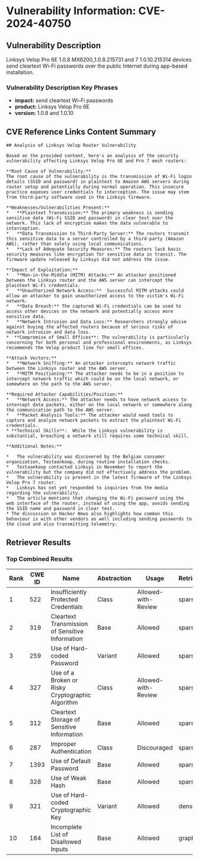 # Vulnerability Information: CVE-2024-40750

## Vulnerability Description
Linksys Velop Pro 6E 1.0.8 MX6200_1.0.8.215731 and 7 1.0.10.215314 devices send cleartext Wi-Fi passwords over the public Internet during app-based installation.

### Vulnerability Description Key Phrases
- **impact:** send cleartext Wi-Fi passwords
- **product:** Linksys Velop Pro 6E
- **version:** 1.0.8 and 1.0.10

## CVE Reference Links Content Summary
```text
## Analysis of Linksys Velop Router Vulnerability

Based on the provided content, here's an analysis of the security vulnerability affecting Linksys Velop Pro 6E and Pro 7 mesh routers:

**Root Cause of Vulnerability:**
The root cause of the vulnerability is the transmission of Wi-Fi login details (SSID and password) in plaintext to Amazon AWS servers during router setup and potentially during normal operation. This insecure practice exposes user credentials to interception. The issue may stem from third-party software used in the Linksys firmware.

**Weaknesses/Vulnerabilities Present:**
*   **Plaintext Transmission:** The primary weakness is sending sensitive data (Wi-Fi SSID and password) in clear text over the network. This lack of encryption makes the data vulnerable to interception.
*   **Data Transmission to Third-Party Server:** The routers transmit this sensitive data to a server controlled by a third-party (Amazon AWS), rather than solely using local communications.
*   **Lack of Adequate Security Measures:** The routers lack basic security measures like encryption for sensitive data in transit. The firmware update released by Linksys did not address the issue.

**Impact of Exploitation:**
*   **Man-in-the-Middle (MITM) Attacks:** An attacker positioned between the Linksys router and the AWS server can intercept the plaintext Wi-Fi credentials.
*   **Unauthorized Network Access:**  Successful MITM attacks could allow an attacker to gain unauthorized access to the victim's Wi-Fi network.
*   **Data Breach:** The captured Wi-Fi credentials can be used to access other devices on the network and potentially access more sensitive data.
*   **Network Intrusion and Data Loss:** Researchers strongly advise against buying the affected routers because of serious risks of network intrusion and data loss.
*  **Compromise of Small Offices**: The vulnerability is particularly concerning for both personal and professional environments, as Linksys recommends the Velop product line for small offices.

**Attack Vectors:**
*   **Network Sniffing:** An attacker intercepts network traffic between the Linksys router and the AWS server.
*   **MITM Positioning:** The attacker needs to be in a position to intercept network traffic which could be on the local network, or somewhere on the path to the AWS server.

**Required Attacker Capabilities/Position:**
*   **Network Access:** The attacker needs to have network access to intercept data packets, either on the local network or somewhere along the communication path to the AWS server.
*   **Packet Analysis Tools:** The attacker would need tools to capture and analyze network packets to extract the plaintext Wi-Fi credentials.
* **Technical Skills**:  While the Linksys vulnerability is substantial, breaching a network still requires some technical skill.

**Additional Notes:**

*   The vulnerability was discovered by the Belgian consumer organization, Testaankoop, during routine installation checks.
*   Testaankoop contacted Linksys in November to report the vulnerability but the company did not effectively address the problem.
*   The vulnerability is present in the latest firmware of the Linksys Velop Pro 7 router.
*   Linksys has not yet responded to inquiries from the media regarding the vulnerability.
*   The article mentions that changing the Wi-Fi password using the web interface of the router, instead of using the app, avoids sending the SSID name and password in clear text.
* The discussion on Hacker News also highlights how common this behaviour is with other vendors as well including sending passwords to the cloud and also transmitting telemetry.
```

## Retriever Results

### Top Combined Results

| Rank | CWE ID | Name | Abstraction | Usage  | Retrievers | Individual Scores |
|------|--------|------|-------------|-------|------------|-------------------|
| 1 | 522 | Insufficiently Protected Credentials | Class | Allowed-with-Review | sparse | 0.049 |
| 2 | 319 | Cleartext Transmission of Sensitive Information | Base | Allowed | sparse | 0.048 |
| 3 | 259 | Use of Hard-coded Password | Variant | Allowed | sparse | 0.041 |
| 4 | 327 | Use of a Broken or Risky Cryptographic Algorithm | Class | Allowed-with-Review | sparse | 0.040 |
| 5 | 312 | Cleartext Storage of Sensitive Information | Base | Allowed | sparse | 0.037 |
| 6 | 287 | Improper Authentication | Class | Discouraged | sparse | 0.036 |
| 7 | 1393 | Use of Default Password | Base | Allowed | sparse | 0.036 |
| 8 | 328 | Use of Weak Hash | Base | Allowed | sparse | 0.035 |
| 9 | 321 | Use of Hard-coded Cryptographic Key | Variant | Allowed | dense | 0.503 |
| 10 | 184 | Incomplete List of Disallowed Inputs | Base | Allowed | graph | 0.002 |

